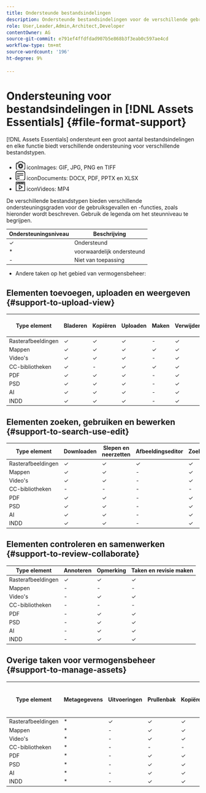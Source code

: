 ```yaml
---
title: Ondersteunde bestandsindelingen
description: Ondersteunde bestandsindelingen voor de verschillende gebruiksgevallen van [!DNL Assets Essentials]
role: User,Leader,Admin,Architect,Developer
contentOwner: AG
source-git-commit: e791ef4ffdfdad907b5e868b3f3eab0c597ae4cd
workflow-type: tm+mt
source-wordcount: '196'
ht-degree: 9%

---
```



# Ondersteuning voor bestandsindelingen in [!DNL Assets Essentials] {#file-format-support}

[!DNL Assets Essentials] ondersteunt een groot aantal bestandsindelingen en elke functie biedt verschillende ondersteuning voor verschillende bestandstypen.

* ![afbeeldingsbestandstype ](assets/do-not-localize/image-icon.png) iconImages: GIF, JPG, PNG en TIFF
* ![documentbestandstype ](assets/do-not-localize/document-icon.png) iconDocuments: DOCX, PDF, PPTX en XLSX
* ![videobestandstype ](assets/do-not-localize/video-icon.png) iconVideos: MP4

De verschillende bestandstypen bieden verschillende ondersteuningsgraden voor de gebruiksgevallen en -functies, zoals hieronder wordt beschreven. Gebruik de legenda om het steunniveau te begrijpen.

| Ondersteuningsniveau | Beschrijving |
|---------------|-------------------------|
| ✓ | Ondersteund |
| * | voorwaardelijk ondersteund |
| - | Niet van toepassing |

* Andere taken op het gebied van vermogensbeheer:

## Elementen toevoegen, uploaden en weergeven {#support-to-upload-view}

<!-- TBD: For AEM, AI files require the PDF option to be selected when saving the AI file.
-->

| Type element | Bladeren | Kopiëren | Uploaden | Maken | Verwijderen | Details | Zoomen op afbeelding | Onlangs bekeken |
|---------------|----------|----------|----------|----------|----------|----------|------------|-----------------|
| Rasterafbeeldingen | ✓ | ✓ | ✓ | - | ✓ | ✓ | ✓ | ✓ |
| Mappen | ✓ | ✓ | ✓ | ✓ | ✓ | ✓ | - | - |
| Video&#39;s | ✓ | ✓ | ✓ | - | ✓ | * | - | ✓ |
| CC-bibliotheken | ✓ | - | ✓ | ✓ | ✓ | ✓ | - | - |
| PDF | ✓ | ✓ | ✓ | - | ✓ | ✓ | - | ✓ |
| PSD | ✓ | ✓ | ✓ | - | ✓ | * | - | ✓ |
| AI | ✓ | ✓ | ✓ | - | ✓ | * | - | ✓ |
| INDD | ✓ | ✓ | ✓ | - | ✓ | * | - | ✓ |

## Elementen zoeken, gebruiken en bewerken {#support-to-search-use-edit}

| Type element | Downloaden | Slepen en neerzetten | Afbeeldingseditor | Zoeken | Slimme tags | Naam wijzigen | Versies |
|---------------|----------|---------------|--------------|----------|------------|----------|----------|
| Rasterafbeeldingen | ✓ | ✓ | ✓ | ✓ | ✓ | ✓ | ✓ |
| Mappen | ✓ | ✓ | - | ✓ | - | ✓ | - |
| Video&#39;s | ✓ | ✓ | - | ✓ | ✓ | ✓ | - |
| CC-bibliotheken | - | - | - | - | - | ✓ | - |
| PDF | ✓ | ✓ | - | ✓ | ✓ | ✓ | - |
| PSD | ✓ | ✓ | - | ✓ | ✓ | ✓ | - |
| AI | ✓ | ✓ | - | ✓ | ✓ | ✓ | - |
| INDD | ✓ | ✓ | - | ✓ | ✓ | ✓ | - |

## Elementen controleren en samenwerken {#support-to-review-collaborate}

| Type element | Annoteren | Opmerking | Taken en revisie maken |
|---------------|----------|----------|-------------------------|
| Rasterafbeeldingen | ✓ | ✓ | ✓ |
| Mappen | - | - | - |
| Video&#39;s | - | ✓ | ✓ |
| CC-bibliotheken | - | - | - |
| PDF | - | ✓ | ✓ |
| PSD | - | ✓ | ✓ |
| AI | - | ✓ | ✓ |
| INDD | - | ✓ | ✓ |

## Overige taken voor vermogensbeheer {#support-to-manage-assets}

| Type element | Metagegevens | Uitvoeringen | Prullenbak | Kopiëren | Verplaatsen | [!DNL Adobe Asset Link] inchecken |
|---------------|----------|------------|----------|----------|----------|----------------------------------|
| Rasterafbeeldingen | * | ✓ | ✓ | ✓ | ✓ | ✓ |
| Mappen | * | - | ✓ | ✓ | ✓ | - |
| Video&#39;s | * | - | ✓ | ✓ | ✓ | - |
| CC-bibliotheken | * | - | - | - | - | - |
| PDF | * | - | ✓ | ✓ | ✓ | - |
| PSD | * | - | ✓ | ✓ | ✓ | - |
| AI | * | - | ✓ | ✓ | ✓ | - |
| INDD | * | - | ✓ | ✓ | ✓ | - |

<!-- TBD: Saving template table separately.
| Asset type    | Features |
|---------------|----------|
| Raster images |          |
| Folders       |          |
| Videos        |          |
| CC Libraries  |          |
| PDF files     |          |
| PSD           |          |
| AI            |          |
| INDD          |          |

>[!MORELIKETHIS]
>
>* []()
-->
